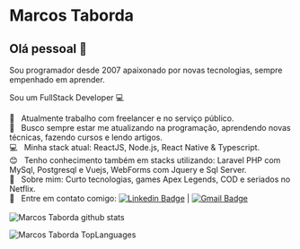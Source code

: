 # Marcos Taborda

## Olá pessoal 👋
Sou programador desde 2007 apaixonado por novas tecnologias, sempre empenhado em aprender.


Sou um FullStack Developer :computer:

 :rocket: &nbsp; Atualmente trabalho com freelancer e no serviço público.
 <br/> :purple_heart: &nbsp; Busco sempre estar me atualizando na programação, aprendendo novas técnicas, fazendo cursos e lendo artigos.
 <br/> 💻 &nbsp; Minha stack atual: ReactJS, Node.js, React Native & Typescript.
 <br/> :blush: &nbsp; Tenho conhecimento também em stacks utilizando: Laravel PHP com MySql, Postgresql e Vuejs, WebForms com Jquery e Sql Server.
 <br/> 💬 &nbsp; Sobre mim: Curto tecnologias, games Apex Legends, COD e seriados no Netflix.
 <br/> 📩 &nbsp; Entre em contato comigo: [![Linkedin Badge](https://img.shields.io/badge/-MarcosTaborda-blue?style=flat-square&logo=Linkedin&logoColor=white&link=https://www.linkedin.com/in/marcostaborda/)](https://www.linkedin.com/in/marcostaborda/) 
| 
[![Gmail Badge](https://img.shields.io/badge/-marcos.tabordamail@gmail.com-c14438?style=flat-square&logo=Gmail&logoColor=white&link=mailto:marcos.tabordamail@gmail.com)](mailto:marcos.tabordamail@gmail.com)
<br/>
<br/>
![Marcos Taborda github stats](https://github-readme-stats.vercel.app/api?username=marcostaborda&count_private=true&show_icons=true&theme=dark&hide=stars)

![Marcos Taborda TopLanguages](https://github-readme-stats.vercel.app/api/top-langs/?username=marcostaborda&layout=compact)

